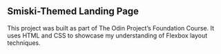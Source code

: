 <h2>Smiski-Themed Landing Page</h2>
<p>This project was built as part of The Odin Project’s Foundation Course. It uses HTML and CSS to showcase my understanding of Flexbox layout techniques.</p>

